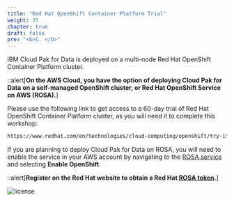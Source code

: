 ```yaml
---
title: "Red Hat OpenShift Container Platform Trial"
weight: 35
chapter: true
draft: false
pre: "<b>C. </b>"
---
```


<!--- # Red Hat OpenShift Container Platform Trial --->

IBM Cloud Pak for Data is deployed on a multi-node Red Hat OpenShift Container Platform cluster. 

::alert[**On the AWS Cloud, you have the option of deploying Cloud Pak for Data on a self-managed OpenShift cluster, or Red Hat OpenShift Service on AWS (ROSA).**]

Please use the following link to get access to a 60-day trial of Red Hat OpenShift Container Platform cluster, as you will need it to complete this workshop:
```sh
https://www.redhat.com/en/technologies/cloud-computing/openshift/try-it
```

If you are planning to deploy Cloud Pak for Data on ROSA, you will need to enable the service in your AWS account by navigating to the [ROSA service](https://console.aws.amazon.com/rosa/home) and selecting **Enable OpenShift**.

::alert[**Register on the Red Hat website to obtain a Red Hat [ROSA token](https://cloud.redhat.com/openshift/token/rosa).**]

![license](/static/images/00_getting_started/rosa_token.png)
